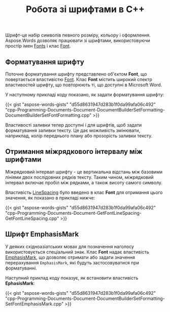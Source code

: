 ﻿---
title: Робота зі шрифтами в C++
second_title: Aspose.Words для C++
articleTitle: Робота зі шрифтами
linktitle: Робота зі шрифтами
description: "Детальне форматування шрифту за допомогою C++."
type: docs
weight: 230
url: /uk/cpp/working-with-fonts/
timestamp: 2024-01-27-14-07-04
---

Шрифт-це набір символів певного розміру, кольору і оформлення. Aspose.Words дозволяє працювати зі шрифтами, використовуючи простір імен [Fonts](https://reference.aspose.com/words/cpp/aspose.words.fonts/) і клас [Font](https://reference.aspose.com/words/cpp/aspose.words/font/).

## Форматування шрифту

Поточне форматування шрифту представлено об'єктом **Font**, що повертається властивістю [Font](https://reference.aspose.com/words/cpp/aspose.words/documentbuilder/get_font/). Клас **Font** містить широкий спектр властивостей шрифту, що повторюють ті, що доступні в Microsoft Word.

У наступному прикладі коду показано, як задати форматування шрифту:

{{< gist "aspose-words-gists" "d55d8631947d283b1f0da99afa06c492" "cpp-Programming-Documents-Document-DocumentBuilderSetFormatting-DocumentBuilderSetFontFormatting.cpp" >}}

Властивості заливки тепер доступні і для шрифтів, щоб задати форматування заливки тексту. Це дає можливість змінювати, наприклад, колір переднього плану або прозорість заливки тексту.

## Отримання міжрядкового інтервалу між шрифтами

Міжрядковий інтервал шрифту - це вертикальна відстань між базовими лініями двох послідовних рядків тексту. Таким чином, міжрядковий інтервал включає пробіл між рядками, а також висоту самого символу.

Властивість [LineSpacing](https://reference.aspose.com/words/cpp/aspose.words/font/get_linespacing/) було введено в клас **Font** для отримання цього значення, як показано в прикладі нижче:

{{< gist "aspose-words-gists" "d55d8631947d283b1f0da99afa06c492" "cpp-Programming-Documents-Document-GetFontLineSpacing-GetFontLineSpacing.cpp" >}}

## Шрифт EmphasisMark

У деяких східноазіатських мовах для позначення наголосу використовується спеціальний знак. Клас **Font** надає властивість [EmphasisMark](https://reference.aspose.com/words/cpp/aspose.words/font/get_emphasismark/), що дозволяє отримати або задати значення перерахування `EmphasisMark`, які будуть застосовуватися при форматуванні.

Наступний приклад коду показує, як встановити властивість **EphasisMark**:

{{< gist "aspose-words-gists" "d55d8631947d283b1f0da99afa06c492" "cpp-Programming-Documents-Document-DocumentBuilderSetFormatting-SetFontEmphasisMark.cpp" >}}
